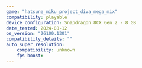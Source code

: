 ```yaml
---
game: "hatsune_miku_project_diva_mega_mix"
compatibility: playable
device_configuration: Snapdragon 8CX Gen 2 - 8 GB
date_tested: 2024-08-12
os_version: "26100.1301"
compatibility_details: ""
auto_super_resolution:
    compatibility: unknown
    fps boost: 
---
```

